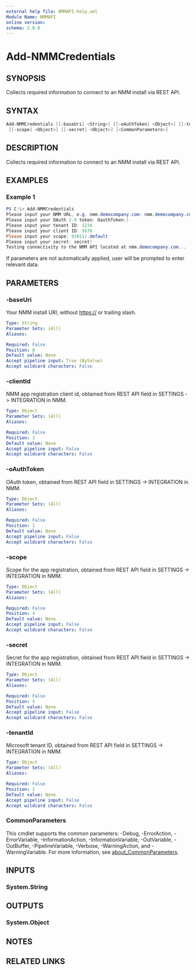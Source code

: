 ```yaml
---
external help file: NMMAPI-help.xml
Module Name: NMMAPI
online version:
schema: 2.0.0
---
```


# Add-NMMCredentials

## SYNOPSIS

Collects required information to connect to an NMM install via REST API.

## SYNTAX

```powershell
Add-NMMCredentials [[-baseUri] <String>] [[-oAuthToken] <Object>] [[-tenantId] <Object>] [[-clientId] <Object>]
 [[-scope] <Object>] [[-secret] <Object>] [<CommonParameters>]
```

## DESCRIPTION

Collects required information to connect to an NMM install via REST API.

## EXAMPLES

### Example 1

```powershell
PS C:\> Add-NMMCredentials
Please input your NMM URL, e.g. nmm.democompany.com: nmm.democompany.com
Please input your OAuth 2.0 token: OauthToken:)
Please input your tenant ID: 1234  
Please input your client ID: 5678
Please input your scope: 91011/.default 
Please input your secret: secret!
Testing connectivity to the NMM API located at nmm.democompany.com...
```

If parameters are not automatically applied, user will be prompted to enter relevant data.

## PARAMETERS

### -baseUri

Your NMM install URI, without <https://> or trailing slash.

```yaml
Type: String
Parameter Sets: (All)
Aliases:

Required: False
Position: 0
Default value: None
Accept pipeline input: True (ByValue)
Accept wildcard characters: False
```

### -clientId

NMM app registration client id, obtained from REST API field in SETTINGS -> INTEGRATION in NMM.

```yaml
Type: Object
Parameter Sets: (All)
Aliases:

Required: False
Position: 3
Default value: None
Accept pipeline input: False
Accept wildcard characters: False
```

### -oAuthToken

OAuth token, obtained from REST API field in SETTINGS -> INTEGRATION in NMM.

```yaml
Type: Object
Parameter Sets: (All)
Aliases:

Required: False
Position: 1
Default value: None
Accept pipeline input: False
Accept wildcard characters: False
```

### -scope

Scope for the app registration, obtained from REST API field in SETTINGS -> INTEGRATION in NMM.

```yaml
Type: Object
Parameter Sets: (All)
Aliases:

Required: False
Position: 4
Default value: None
Accept pipeline input: False
Accept wildcard characters: False
```

### -secret

Secret for the app registration, obtained from REST API field in SETTINGS -> INTEGRATION in NMM.

```yaml
Type: Object
Parameter Sets: (All)
Aliases:

Required: False
Position: 5
Default value: None
Accept pipeline input: False
Accept wildcard characters: False
```

### -tenantId

Microsoft tenant ID, obtained from REST API field in SETTINGS -> INTEGRATION in NMM.

```yaml
Type: Object
Parameter Sets: (All)
Aliases:

Required: False
Position: 2
Default value: None
Accept pipeline input: False
Accept wildcard characters: False
```

### CommonParameters

This cmdlet supports the common parameters: -Debug, -ErrorAction, -ErrorVariable, -InformationAction, -InformationVariable, -OutVariable, -OutBuffer, -PipelineVariable, -Verbose, -WarningAction, and -WarningVariable. For more information, see [about_CommonParameters](http://go.microsoft.com/fwlink/?LinkID=113216).

## INPUTS

### System.String

## OUTPUTS

### System.Object

## NOTES

## RELATED LINKS
